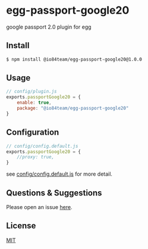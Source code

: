 # egg-passport-google20

google passport 2.0 plugin for egg

## Install

```bash
$ npm install @io84team/egg-passport-google20@1.0.0
```

## Usage

```js
// config/plugin.js
exports.passportGoogle20 = {
    enable: true,
    package: "@io84team/egg-passport-google20"
}
```

## Configuration

```js
// config/config.default.js
exports.passportGoogle20 = {
    //proxy: true,
}
```

see [config/config.default.js](config/config.default.js) for more detail.

## Questions & Suggestions

Please open an issue [here](https://github.com/io84team/egg-passport-google20/issues).

## License

[MIT](LICENSE.txt)
